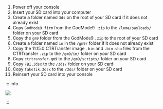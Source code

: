 1. Power off your console
1. Insert your SD card into your computer
1. Create a folder named `3ds` on the root of your SD card if it does not already exist
1. Copy `GodMode9.firm` from the GodMode9 `.zip` to the `/luma/payloads/` folder on your SD card
1. Copy the `gm9` folder from the GodMode9 `.zip` to the root of your SD card
1. Create a folder named `in` in the `/gm9/` folder if it does not already exist
1. Copy the 11.15.0 CTRTransfer image `.bin` and `.bin.sha` files from the CTRTransfer `.zip` to the `/gm9/in/` folder on your SD card
1. Copy `ctrtransfer.gm9` to the `/gm9/scripts/` folder on your SD card
1. Copy `FBI.3dsx` to the `/3ds/` folder on your SD card
1. Copy `faketik.3dsx` to the `/3ds/` folder on your SD card
1. Reinsert your SD card into your console

::: info

![](/images/screenshots/ctrtransfer-root-layout.png)

:::